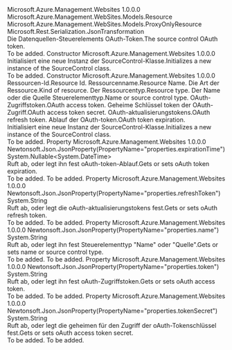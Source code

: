 <Type Name="SourceControl" FullName="Microsoft.Azure.Management.WebSites.Models.SourceControl">
  <TypeSignature Language="C#" Value="public class SourceControl : Microsoft.Azure.Management.WebSites.Models.ProxyOnlyResource" />
  <TypeSignature Language="ILAsm" Value=".class public auto ansi beforefieldinit SourceControl extends Microsoft.Azure.Management.WebSites.Models.ProxyOnlyResource" />
  <TypeSignature Language="DocId" Value="T:Microsoft.Azure.Management.WebSites.Models.SourceControl" />
  <TypeSignature Language="VB.NET" Value="Public Class SourceControl&#xA;Inherits ProxyOnlyResource" />
  <TypeSignature Language="F#" Value="type SourceControl = class&#xA;    inherit ProxyOnlyResource" />
  <AssemblyInfo>
    <AssemblyName>Microsoft.Azure.Management.Websites</AssemblyName>
    <AssemblyVersion>1.0.0.0</AssemblyVersion>
  </AssemblyInfo>
  <Base>
    <BaseTypeName>Microsoft.Azure.Management.WebSites.Models.Resource</BaseTypeName>
    <BaseTypeName FrameworkAlternate="azure-dotnet">Microsoft.Azure.Management.WebSites.Models.ProxyOnlyResource</BaseTypeName>
  </Base>
  <Interfaces />
  <Attributes>
    <Attribute>
      <AttributeName>Microsoft.Rest.Serialization.JsonTransformation</AttributeName>
    </Attribute>
  </Attributes>
  <Docs>
    <summary>
            <span data-ttu-id="73d8a-101">Die Datenquellen-Steuerelements OAuth-Token.</span><span class="sxs-lookup"><span data-stu-id="73d8a-101">The source control OAuth token.</span></span>
            </summary>
    <remarks>To be added.</remarks>
  </Docs>
  <Members>
    <Member MemberName=".ctor">
      <MemberSignature Language="C#" Value="public SourceControl ();" />
      <MemberSignature Language="ILAsm" Value=".method public hidebysig specialname rtspecialname instance void .ctor() cil managed" />
      <MemberSignature Language="DocId" Value="M:Microsoft.Azure.Management.WebSites.Models.SourceControl.#ctor" />
      <MemberSignature Language="VB.NET" Value="Public Sub New ()" />
      <MemberType>Constructor</MemberType>
      <AssemblyInfo>
        <AssemblyName>Microsoft.Azure.Management.Websites</AssemblyName>
        <AssemblyVersion>1.0.0.0</AssemblyVersion>
      </AssemblyInfo>
      <Parameters />
      <Docs>
        <summary>
            <span data-ttu-id="73d8a-102">Initialisiert eine neue Instanz der SourceControl-Klasse.</span><span class="sxs-lookup"><span data-stu-id="73d8a-102">Initializes a new instance of the SourceControl class.</span></span>
            </summary>
        <remarks>To be added.</remarks>
      </Docs>
    </Member>
    <Member MemberName=".ctor">
      <MemberSignature Language="C#" Value="public SourceControl (string id = null, string name = null, string kind = null, string type = null, string sourceControlName = null, string token = null, string tokenSecret = null, string refreshToken = null, Nullable&lt;DateTime&gt; expirationTime = null);" />
      <MemberSignature Language="ILAsm" Value=".method public hidebysig specialname rtspecialname instance void .ctor(string id, string name, string kind, string type, string sourceControlName, string token, string tokenSecret, string refreshToken, valuetype System.Nullable`1&lt;valuetype System.DateTime&gt; expirationTime) cil managed" />
      <MemberSignature Language="DocId" Value="M:Microsoft.Azure.Management.WebSites.Models.SourceControl.#ctor(System.String,System.String,System.String,System.String,System.String,System.String,System.String,System.String,System.Nullable{System.DateTime})" />
      <MemberSignature Language="VB.NET" Value="Public Sub New (Optional id As String = null, Optional name As String = null, Optional kind As String = null, Optional type As String = null, Optional sourceControlName As String = null, Optional token As String = null, Optional tokenSecret As String = null, Optional refreshToken As String = null, Optional expirationTime As Nullable(Of DateTime) = null)" />
      <MemberSignature Language="F#" Value="new Microsoft.Azure.Management.WebSites.Models.SourceControl : string * string * string * string * string * string * string * string * Nullable&lt;DateTime&gt; -&gt; Microsoft.Azure.Management.WebSites.Models.SourceControl" Usage="new Microsoft.Azure.Management.WebSites.Models.SourceControl (id, name, kind, type, sourceControlName, token, tokenSecret, refreshToken, expirationTime)" />
      <MemberType>Constructor</MemberType>
      <AssemblyInfo>
        <AssemblyName>Microsoft.Azure.Management.Websites</AssemblyName>
        <AssemblyVersion>1.0.0.0</AssemblyVersion>
      </AssemblyInfo>
      <Parameters>
        <Parameter Name="id" Type="System.String" />
        <Parameter Name="name" Type="System.String" />
        <Parameter Name="kind" Type="System.String" />
        <Parameter Name="type" Type="System.String" />
        <Parameter Name="sourceControlName" Type="System.String" />
        <Parameter Name="token" Type="System.String" />
        <Parameter Name="tokenSecret" Type="System.String" />
        <Parameter Name="refreshToken" Type="System.String" />
        <Parameter Name="expirationTime" Type="System.Nullable&lt;System.DateTime&gt;" />
      </Parameters>
      <Docs>
        <param name="id"><span data-ttu-id="73d8a-103">Ressourcen-Id.</span><span class="sxs-lookup"><span data-stu-id="73d8a-103">Resource Id.</span></span></param>
        <param name="name"><span data-ttu-id="73d8a-104">Ressourcenname.</span><span class="sxs-lookup"><span data-stu-id="73d8a-104">Resource Name.</span></span></param>
        <param name="kind"><span data-ttu-id="73d8a-105">Die Art der Ressource.</span><span class="sxs-lookup"><span data-stu-id="73d8a-105">Kind of resource.</span></span></param>
        <param name="type"><span data-ttu-id="73d8a-106">Der Ressourcentyp.</span><span class="sxs-lookup"><span data-stu-id="73d8a-106">Resource type.</span></span></param>
        <param name="sourceControlName"><span data-ttu-id="73d8a-107">Der Name oder die Quelle Steuerelementtyp.</span><span class="sxs-lookup"><span data-stu-id="73d8a-107">Name or source control type.</span></span></param>
        <param name="token"><span data-ttu-id="73d8a-108">OAuth-Zugriffstoken.</span><span class="sxs-lookup"><span data-stu-id="73d8a-108">OAuth access token.</span></span></param>
        <param name="tokenSecret"><span data-ttu-id="73d8a-109">Geheime Schlüssel token der OAuth-Zugriff.</span><span class="sxs-lookup"><span data-stu-id="73d8a-109">OAuth access token secret.</span></span></param>
        <param name="refreshToken"><span data-ttu-id="73d8a-110">OAuth-aktualisierungstokens.</span><span class="sxs-lookup"><span data-stu-id="73d8a-110">OAuth refresh token.</span></span></param>
        <param name="expirationTime"><span data-ttu-id="73d8a-111">Ablauf der OAuth-token.</span><span class="sxs-lookup"><span data-stu-id="73d8a-111">OAuth token expiration.</span></span></param>
        <summary>
            <span data-ttu-id="73d8a-112">Initialisiert eine neue Instanz der SourceControl-Klasse.</span><span class="sxs-lookup"><span data-stu-id="73d8a-112">Initializes a new instance of the SourceControl class.</span></span>
            </summary>
        <remarks>To be added.</remarks>
      </Docs>
    </Member>
    <Member MemberName="ExpirationTime">
      <MemberSignature Language="C#" Value="public Nullable&lt;DateTime&gt; ExpirationTime { get; set; }" />
      <MemberSignature Language="ILAsm" Value=".property instance valuetype System.Nullable`1&lt;valuetype System.DateTime&gt; ExpirationTime" />
      <MemberSignature Language="DocId" Value="P:Microsoft.Azure.Management.WebSites.Models.SourceControl.ExpirationTime" />
      <MemberSignature Language="VB.NET" Value="Public Property ExpirationTime As Nullable(Of DateTime)" />
      <MemberSignature Language="F#" Value="member this.ExpirationTime : Nullable&lt;DateTime&gt; with get, set" Usage="Microsoft.Azure.Management.WebSites.Models.SourceControl.ExpirationTime" />
      <MemberType>Property</MemberType>
      <AssemblyInfo>
        <AssemblyName>Microsoft.Azure.Management.Websites</AssemblyName>
        <AssemblyVersion>1.0.0.0</AssemblyVersion>
      </AssemblyInfo>
      <Attributes>
        <Attribute>
          <AttributeName>Newtonsoft.Json.JsonProperty(PropertyName="properties.expirationTime")</AttributeName>
        </Attribute>
      </Attributes>
      <ReturnValue>
        <ReturnType>System.Nullable&lt;System.DateTime&gt;</ReturnType>
      </ReturnValue>
      <Docs>
        <summary>
            <span data-ttu-id="73d8a-113">Ruft ab, oder legt ihn fest oAuth-token-Ablauf.</span><span class="sxs-lookup"><span data-stu-id="73d8a-113">Gets or sets oAuth token expiration.</span></span>
            </summary>
        <value>To be added.</value>
        <remarks>To be added.</remarks>
      </Docs>
    </Member>
    <Member MemberName="RefreshToken">
      <MemberSignature Language="C#" Value="public string RefreshToken { get; set; }" />
      <MemberSignature Language="ILAsm" Value=".property instance string RefreshToken" />
      <MemberSignature Language="DocId" Value="P:Microsoft.Azure.Management.WebSites.Models.SourceControl.RefreshToken" />
      <MemberSignature Language="VB.NET" Value="Public Property RefreshToken As String" />
      <MemberSignature Language="F#" Value="member this.RefreshToken : string with get, set" Usage="Microsoft.Azure.Management.WebSites.Models.SourceControl.RefreshToken" />
      <MemberType>Property</MemberType>
      <AssemblyInfo>
        <AssemblyName>Microsoft.Azure.Management.Websites</AssemblyName>
        <AssemblyVersion>1.0.0.0</AssemblyVersion>
      </AssemblyInfo>
      <Attributes>
        <Attribute>
          <AttributeName>Newtonsoft.Json.JsonProperty(PropertyName="properties.refreshToken")</AttributeName>
        </Attribute>
      </Attributes>
      <ReturnValue>
        <ReturnType>System.String</ReturnType>
      </ReturnValue>
      <Docs>
        <summary>
            <span data-ttu-id="73d8a-114">Ruft ab, oder legt die oAuth-aktualisierungstokens fest.</span><span class="sxs-lookup"><span data-stu-id="73d8a-114">Gets or sets oAuth refresh token.</span></span>
            </summary>
        <value>To be added.</value>
        <remarks>To be added.</remarks>
      </Docs>
    </Member>
    <Member MemberName="SourceControlName">
      <MemberSignature Language="C#" Value="public string SourceControlName { get; set; }" />
      <MemberSignature Language="ILAsm" Value=".property instance string SourceControlName" />
      <MemberSignature Language="DocId" Value="P:Microsoft.Azure.Management.WebSites.Models.SourceControl.SourceControlName" />
      <MemberSignature Language="VB.NET" Value="Public Property SourceControlName As String" />
      <MemberSignature Language="F#" Value="member this.SourceControlName : string with get, set" Usage="Microsoft.Azure.Management.WebSites.Models.SourceControl.SourceControlName" />
      <MemberType>Property</MemberType>
      <AssemblyInfo>
        <AssemblyName>Microsoft.Azure.Management.Websites</AssemblyName>
        <AssemblyVersion>1.0.0.0</AssemblyVersion>
      </AssemblyInfo>
      <Attributes>
        <Attribute>
          <AttributeName>Newtonsoft.Json.JsonProperty(PropertyName="properties.name")</AttributeName>
        </Attribute>
      </Attributes>
      <ReturnValue>
        <ReturnType>System.String</ReturnType>
      </ReturnValue>
      <Docs>
        <summary>
            <span data-ttu-id="73d8a-115">Ruft ab, oder legt ihn fest Steuerelementtyp "Name" oder "Quelle".</span><span class="sxs-lookup"><span data-stu-id="73d8a-115">Gets or sets name or source control type.</span></span>
            </summary>
        <value>To be added.</value>
        <remarks>To be added.</remarks>
      </Docs>
    </Member>
    <Member MemberName="Token">
      <MemberSignature Language="C#" Value="public string Token { get; set; }" />
      <MemberSignature Language="ILAsm" Value=".property instance string Token" />
      <MemberSignature Language="DocId" Value="P:Microsoft.Azure.Management.WebSites.Models.SourceControl.Token" />
      <MemberSignature Language="VB.NET" Value="Public Property Token As String" />
      <MemberSignature Language="F#" Value="member this.Token : string with get, set" Usage="Microsoft.Azure.Management.WebSites.Models.SourceControl.Token" />
      <MemberType>Property</MemberType>
      <AssemblyInfo>
        <AssemblyName>Microsoft.Azure.Management.Websites</AssemblyName>
        <AssemblyVersion>1.0.0.0</AssemblyVersion>
      </AssemblyInfo>
      <Attributes>
        <Attribute>
          <AttributeName>Newtonsoft.Json.JsonProperty(PropertyName="properties.token")</AttributeName>
        </Attribute>
      </Attributes>
      <ReturnValue>
        <ReturnType>System.String</ReturnType>
      </ReturnValue>
      <Docs>
        <summary>
            <span data-ttu-id="73d8a-116">Ruft ab, oder legt ihn fest oAuth-Zugriffstoken.</span><span class="sxs-lookup"><span data-stu-id="73d8a-116">Gets or sets oAuth access token.</span></span>
            </summary>
        <value>To be added.</value>
        <remarks>To be added.</remarks>
      </Docs>
    </Member>
    <Member MemberName="TokenSecret">
      <MemberSignature Language="C#" Value="public string TokenSecret { get; set; }" />
      <MemberSignature Language="ILAsm" Value=".property instance string TokenSecret" />
      <MemberSignature Language="DocId" Value="P:Microsoft.Azure.Management.WebSites.Models.SourceControl.TokenSecret" />
      <MemberSignature Language="VB.NET" Value="Public Property TokenSecret As String" />
      <MemberSignature Language="F#" Value="member this.TokenSecret : string with get, set" Usage="Microsoft.Azure.Management.WebSites.Models.SourceControl.TokenSecret" />
      <MemberType>Property</MemberType>
      <AssemblyInfo>
        <AssemblyName>Microsoft.Azure.Management.Websites</AssemblyName>
        <AssemblyVersion>1.0.0.0</AssemblyVersion>
      </AssemblyInfo>
      <Attributes>
        <Attribute>
          <AttributeName>Newtonsoft.Json.JsonProperty(PropertyName="properties.tokenSecret")</AttributeName>
        </Attribute>
      </Attributes>
      <ReturnValue>
        <ReturnType>System.String</ReturnType>
      </ReturnValue>
      <Docs>
        <summary>
            <span data-ttu-id="73d8a-117">Ruft ab, oder legt die geheimen für den Zugriff der oAuth-Tokenschlüssel fest.</span><span class="sxs-lookup"><span data-stu-id="73d8a-117">Gets or sets oAuth access token secret.</span></span>
            </summary>
        <value>To be added.</value>
        <remarks>To be added.</remarks>
      </Docs>
    </Member>
  </Members>
</Type>